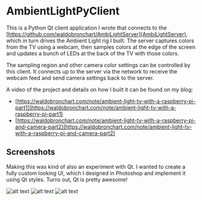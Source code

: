 AmbientLightPyClient
====================

This is a Python Qt client application I wrote that connects to the [https://github.com/waldobronchart/AmbiLightServer](AmbiLightServer), which in turn drives the Ambient Light rig I built. The server captures colors from the TV using a webcam, then samples colors at the edge of the screen and updates a bunch of LEDs at the back of the TV with those colors.

The sampling region and other camera color settings can be controlled by this client. It connects up to the server via the network to receive the webcam feed and send camera settings back to the server.

A video of the project and details on how I built it can be found on my blog: 

* [https://waldobronchart.com/note/ambient-light-tv-with-a-raspberry-pi-part1](https://waldobronchart.com/note/ambient-light-tv-with-a-raspberry-pi-part1)
* [https://waldobronchart.com/note/ambient-light-tv-with-a-raspberry-pi-and-camera-part2](https://waldobronchart.com/note/ambient-light-tv-with-a-raspberry-pi-and-camera-part2)

Screenshots
----------------------------------------

Making this was kind of also an experiment with Qt. I wanted to create a fully custom looking UI, which I designed in Photoshop and implement it using Qt styles. Turns out, Qt is pretty awesome!

![alt text](http://i.imgur.com/Ml03Ksz.png)
![alt text](http://i.imgur.com/KoG8awW.png)
![alt text](http://i.imgur.com/cXWypDy.png)
